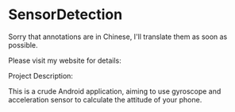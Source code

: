 # SensorDetection

Sorry that annotations are in Chinese, I'll translate them as soon as possible.

Please visit my website for details:



Project Description:

This is a crude Android application, aiming to use gyroscope and acceleration sensor to calculate the attitude of your phone.

